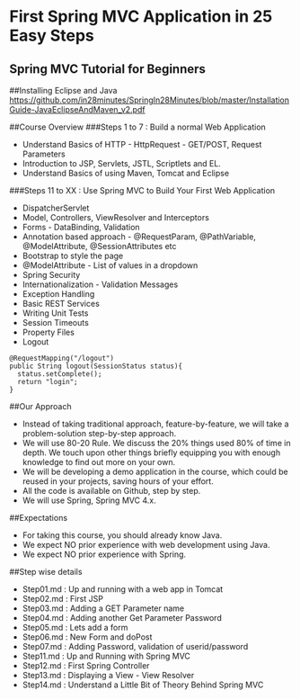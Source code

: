 # First Spring MVC Application in 25 Easy Steps
## Spring MVC Tutorial for Beginners
##Installing Eclipse and Java
https://github.com/in28minutes/SpringIn28Minutes/blob/master/InstallationGuide-JavaEclipseAndMaven_v2.pdf

##Course Overview
###Steps 1 to 7 : Build a normal Web Application
- Understand Basics of HTTP - HttpRequest - GET/POST, Request Parameters
- Introduction to JSP, Servlets, JSTL, Scriptlets and EL.
- Understand Basics of using Maven, Tomcat and Eclipse

###Steps 11 to XX : Use Spring MVC to Build Your First Web Application
- DispatcherServlet
- Model, Controllers, ViewResolver and Interceptors 
- Forms - DataBinding, Validation
- Annotation based approach - @RequestParam, @PathVariable, @ModelAttribute, @SessionAttributes etc
- Bootstrap to style the page
- @ModelAttribute - List of values in a dropdown
- Spring Security
- Internationalization - Validation Messages
- Exception Handling
- Basic REST Services
- Writing Unit Tests
- Session Timeouts
- Property Files
- Logout
```
@RequestMapping("/logout")
public String logout(SessionStatus status){
  status.setComplete();
  return "login";
}
```

##Our Approach
- Instead of taking traditional approach, feature-by-feature, we will take a problem-solution step-by-step approach. 
- We will use 80-20 Rule. We discuss the 20% things used 80% of time in depth. We touch upon other things briefly equipping you with enough knowledge to find out more on your own. 
- We will be developing a demo application in the course, which could be reused in your projects, saving hours of your effort.
- All the code is available on Github, step by step.
- We will use Spring, Spring MVC 4.x.

##Expectations
- For taking this course, you should already know Java. 
- We expect NO prior experience with web development using Java.
- We expect NO prior experience with Spring.

##Step wise details
- Step01.md : Up and running with a web app in Tomcat
- Step02.md :	First JSP
- Step03.md :	Adding a GET Parameter name
- Step04.md :	Adding another Get Parameter Password
- Step05.md : Lets add a form
- Step06.md :	New Form and doPost
- Step07.md :	Adding Password, validation of userid/password
- Step11.md : Up and Running with Spring MVC
- Step12.md : First Spring Controller
- Step13.md	: Displaying a View - View Resolver
- Step14.md	: Understand a Little Bit of Theory Behind Spring MVC
